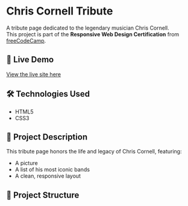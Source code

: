 # Chris Cornell Tribute

A tribute page dedicated to the legendary musician Chris Cornell.  
This project is part of the **Responsive Web Design Certification** from [freeCodeCamp](https://www.freecodecamp.org/).

## 🎸 Live Demo

[View the live site here](https://jesusesp85.github.io/chris-cornell-tribute/)  

## 🛠️ Technologies Used

- HTML5
- CSS3

## 📌 Project Description

This tribute page honors the life and legacy of Chris Cornell, featuring:

- A picture
- A list of his most iconic bands
- A clean, responsive layout

## 📁 Project Structure